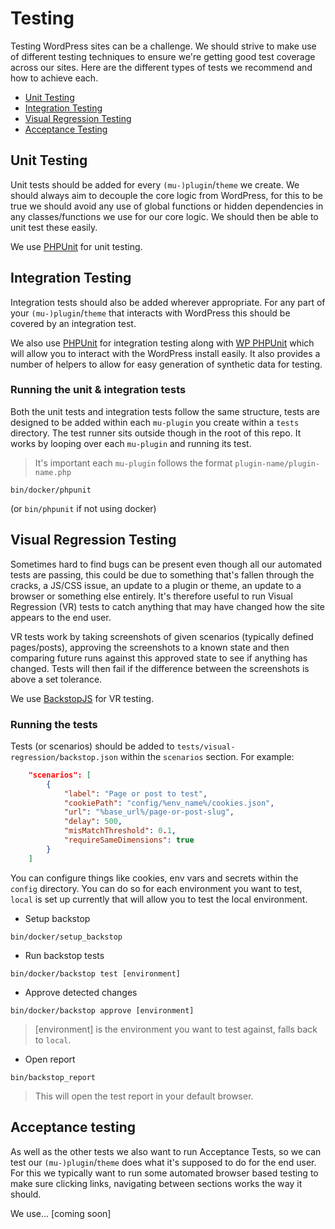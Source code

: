 # Testing

Testing WordPress sites can be a challenge. We should strive to make use of different testing techniques to ensure we're getting good test coverage across our sites. Here are the different types of tests we recommend and how to achieve each.

* [Unit Testing](#unit-testing)
* [Integration Testing](#integration-testing)
* [Visual Regression Testing](#visual-regression-testing)
* [Acceptance Testing](#acceptance-testing)

## Unit Testing

Unit tests should be added for every `(mu-)plugin`/`theme` we create. We should always aim to decouple the core logic from WordPress, for this to be true we should avoid any use of global functions or hidden dependencies in any classes/functions we use for our core logic. We should then be able to unit test these easily.

We use [PHPUnit](https://phpunit.de/) for unit testing.

## Integration Testing

Integration tests should also be added wherever appropriate. For any part of your `(mu-)plugin`/`theme` that interacts with WordPress this should be covered by an integration test.

We also use [PHPUnit](https://phpunit.de/) for integration testing along with [WP PHPUnit](https://github.com/wp-phpunit/wp-phpunit) which will allow you to interact with the WordPress install easily. It also provides a number of helpers to allow for easy generation of synthetic data for testing.

### Running the unit & integration tests

Both the unit tests and integration tests follow the same structure, tests are designed to be added within each `mu-plugin` you create within a `tests` directory. The test runner sits outside though in the root of this repo. It works by looping over each `mu-plugin` and running its test.

> It's important each `mu-plugin` follows the format `plugin-name/plugin-name.php`

`bin/docker/phpunit`

(or `bin/phpunit` if not using docker)

## Visual Regression Testing

Sometimes hard to find bugs can be present even though all our automated tests are passing, this could be due to something that's fallen through the cracks, a JS/CSS issue, an update to a plugin or theme, an update to a browser or something else entirely. It's therefore useful to run Visual Regression (VR) tests to catch anything that may have changed how the site appears to the end user.

VR tests work by taking screenshots of given scenarios (typically defined pages/posts), approving the screenshots to a known state and then comparing future runs against this approved state to see if anything has changed. Tests will then fail if the difference between the screenshots is above a set tolerance.

We use [BackstopJS](https://github.com/garris/BackstopJS/) for VR testing.

### Running the tests

Tests (or scenarios) should be added to `tests/visual-regression/backstop.json` within the `scenarios` section. For example:

```json
    "scenarios": [
        {
            "label": "Page or post to test",
            "cookiePath": "config/%env_name%/cookies.json",
            "url": "%base_url%/page-or-post-slug",
            "delay": 500,
            "misMatchThreshold": 0.1,
            "requireSameDimensions": true
        }
    ]
```

You can configure things like cookies, env vars and secrets within the `config` directory. You can do so for each environment you want to test, `local` is set up currently that will allow you to test the local environment.

* Setup backstop

`bin/docker/setup_backstop`

* Run backstop tests

`bin/docker/backstop test [environment]`

* Approve detected changes

`bin/docker/backstop approve [environment]`

> [environment] is the environment you want to test against, falls back to `local`.

* Open report

`bin/backstop_report`

> This will open the test report in your default browser.

## Acceptance testing

As well as the other tests we also want to run Acceptance Tests, so we can test our `(mu-)plugin`/`theme` does what it's supposed to do for the end user. For this we typically want to run some automated browser based testing to make sure clicking links, navigating between sections works the way it should.

We use... [coming soon]
